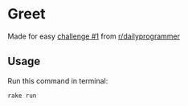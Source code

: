 # Greet
Made for easy [challenge #1](https://old.reddit.com/r/dailyprogrammer/comments/pih8x/easy_challenge_1/) from [r/dailyprogrammer](old.reddit.com/r/dailyprogrammer/)

## Usage
Run this command in terminal:
  
    rake run